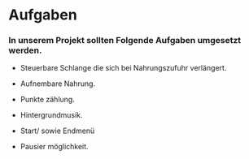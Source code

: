 <h1>Aufgaben</h1>

<h3>In unserem Projekt sollten Folgende Aufgaben umgesetzt werden.</h3> 

* <p>Steuerbare Schlange die sich bei Nahrungszufuhr verlängert.
* <p>Aufnembare Nahrung.
* <p>Punkte zählung.
* <p>Hintergrundmusik.
* <p>Start/ sowie Endmenü
* <p>Pausier möglichkeit.
  
  


